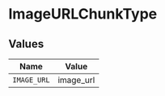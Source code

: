 # ImageURLChunkType


## Values

| Name        | Value       |
| ----------- | ----------- |
| `IMAGE_URL` | image_url   |